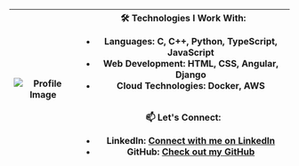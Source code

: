 | ![Profile Image](https://github.com/user-attachments/assets/4e759c19-2a67-43a1-abf8-9636f29692b8) | **🛠️ Technologies I Work With:**<br><ul><li><strong>Languages:</strong> C, C++, Python, TypeScript, JavaScript</li><li><strong>Web Development:</strong> HTML, CSS, Angular, Django</li><li><strong>Cloud Technologies:</strong> Docker, AWS</li></ul><br>**📫 Let's Connect:**<br><ul><li><strong>LinkedIn:</strong> [Connect with me on LinkedIn](https://www.linkedin.com/in/mxx34a210/)</li><li><strong>GitHub:</strong> [Check out my GitHub](https://github.com/xx)</li></ul> |
|------------------------------------------------|---------------------------------------------------------------------------------------------------------------------------------------------------------------------------------|

